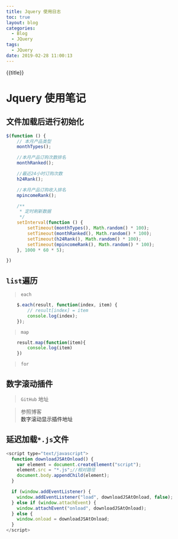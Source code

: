```yaml
---
title: Jquery 使用日志
toc: true
layout: blog
categories:
  - Blog
  - JQuery
tags:
  - JQuery
date: 2019-02-28 11:00:13
---
```

{{title}}
<!-- more -->
# Jquery 使用笔记

## 文件加载后进行初始化 

```js
$(function () {
	// 本月产品类型
	monthTypes();

	//本月产品订购次数排名
	monthRanked();

	//最近24小时订购次数
	h24Rank();

	//本月产品订购收入排名
	mpincomeRank();

	/**
	 * 定时刷新数据
	 */
	setInterval(function () {
		setTimeout(monthTypes(), Math.random() * 100);
		setTimeout(monthRanked(), Math.random() * 100);
		setTimeout(h24Rank(), Math.random() * 100);
		setTimeout(mpincomeRank(), Math.random() * 100);
	}, 1000 * 60 * 5);

})
```

## `list`遍历   

> `each`

```js
    $.each(result, function(index, item) {
        // result[index] = item
        console.log(index);
    });
```

> `map`

```js
    result.map(function(item){
        console.log(item)
    })
```

> `for`

## 数字滚动插件 

> `GitHub` 地址


> 参照博客  
<a herf="https://segmentfault.com/a/1190000010060162" target="_blank">数字滚动显示插件地址</a>

## 延迟加载`*.js`文件

```js
<script type="text/javascript">
  function downloadJSAtOnload() {
    var element = document.createElement("script");
    element.src = "*.js";//相对路径
    document.body.appendChild(element);
  }

  if (window.addEventListener) {
    window.addEventListener("load", downloadJSAtOnload, false);
  } else if (window.attachEvent) {
    window.attachEvent("onload", downloadJSAtOnload);
  } else {
    window.onload = downloadJSAtOnload;
  }
</script>
```